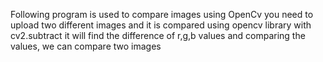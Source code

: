 Following program is used to compare images using OpenCv 
you need to upload two different images and it is compared using opencv library with cv2.subtract
it will find the difference of r,g,b values and comparing the values, we can compare two images
